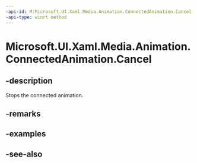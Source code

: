 ```yaml
---
-api-id: M:Microsoft.UI.Xaml.Media.Animation.ConnectedAnimation.Cancel
-api-type: winrt method
---
```


<!-- Method syntax
public void Cancel()
-->

# Microsoft.UI.Xaml.Media.Animation.ConnectedAnimation.Cancel

## -description
Stops the connected animation.

## -remarks

## -examples

## -see-also
